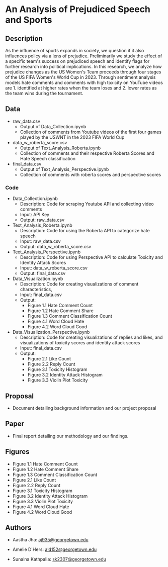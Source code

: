 # An Analysis of Prejudiced Speech and Sports

## Description

As the influence of sports expands in society, we question if it also influences policy via a lens of prejudice. Preliminarily we study the effect of a specific team's success on prejudiced speech and identify flags for further research into political implications. In this research, we analyze how prejudice changes as the US Women's Team proceeds through four stages of the US FIFA Women's World Cup in 2023. Through sentiment analysis models hate comments and comments with high toxicity on YouTube videos are 1. identified at higher rates when the team loses and 2. lower rates as the team wins during the tournament.

## Data

* raw_data.csv 
    * Output of Data_Collection.ipynb
    * Collection of comments from Youtube videos of the first four games played by the USWNT in the 2023 FIFA World Cup
* data_w_roberta_score.csv
    * Output of Text_Analysis_Roberta.ipynb
    * Collection of comments and their respective Roberta Scores and Hate Speech classification 
* final_data.csv
    * Output of Text_Analysis_Perspective.ipynb
    * Collection of comments with roberta scores and perspective scores 

### Code 

* Data_Collection.ipynb 
    * Description: Code for scraping Youtube API and collecting video comments
    * Input: API Key
    * Output: raw_data.csv
* Text_Analysis_Roberta.ipynb
    * Description: Code for using the Roberta API to categorize hate speech 
    * Input: raw_data.csv
    * Output: data_w_roberta_score.csv
* Text_Analysis_Perspective.ipynb
    * Description: Code for using Perspective API to calculate Toxicity and Identity Attack Scores
    * Input: data_w_roberta_score.csv 
    * Output: final_data.csv
* Data_Visuailzation.ipynb
    * Description: Code for creating visualizations of comment characteristics,
    * Input: final_data.csv
    * Output:
        * Figure 1.1 Hate Comment Count
        * Figure 1.2 Hate Comment Share 
        * Figure 1.3 Comment Classification Count 
        * Figure 4.1 Word Cloud Hate 
        * Figure 4.2 Word Cloud Good 
* Data_Visualization_Perspective.ipynb
    * Description: Code for creating visualizations of replies and likes, and visualizations of toxicity scores and identity attack scores
    * Input: final_data.csv
    * Output:
        * Figure 2.1 Like Count 
        * Figure 2.2 Reply Count 
        * Figure 3.1 Toxicity Histogram 
        * Figure 3.2 Identity Attack Histogram 
        * Figure 3.3 Violin Plot Toxicity 

## Proposal

* Document detailing background information and our project proposal 

## Paper

* Final report detailing our methodology and our findings. 

## Figures 

* Figure 1.1 Hate Comment Count
* Figure 1.2 Hate Comment Share 
* Figure 1.3 Comment Classification Count 
* Figure 2.1 Like Count 
* Figure 2.2 Reply Count 
* Figure 3.1 Toxicity Histogram 
* Figure 3.2 Identity Attack Histogram 
* Figure 3.3 Violin Plot Toxicity 
* Figure 4.1 Word Cloud Hate 
* Figure 4.2 Word Cloud Good 



## Authors

* Aastha Jha: aj935@georgetown.edu

* Amelie D'Hers: ald152@georgetown.edu

* Sunaina Kathpalia: sk2307@georgetown.edu

